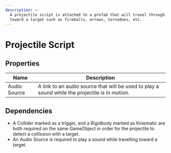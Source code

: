```yaml
---
description: >-
  A projectile script is attached to a prefab that will travel through the air
  toward a target such as fireballs, arrows, tornadoes, etc.
---
```


# Projectile Script

## Properties

| Name         | Description                                                                                    |
| ------------ | ---------------------------------------------------------------------------------------------- |
| Audio Source | A link to an audio source that will be used to play a sound while the projectile is in motion. |

## Dependencies

* A Collider marked as a trigger, and a Rigidbody marked as Kinematic are both required on the same GameObject in order for the projectile to detect a collission with a target.
* An Audio Source is required to play a sound while travelling toward a target.
